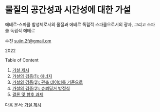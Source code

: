 # 물질의 공간성과 시간성에 대한 가설
에테르-스파클 합성체로서의 물질과 에테르 독립적 스파클으로서의 광자, 그리고 스파클 독립적 에테르

수진 sujin.2f@gmail.om

2022

Table of Content

1. [가설 제시](./hypothesis.md)
1. [가설의 검증(1): 에너지](./energy.md)
1. [가설의 검증(2): 관측 데이터를 기준으로](./atomic_spectra_data.md)
1. [가설의 검증(2): 슈뢰딩거 방정식](./schrodinger_equation.md)
1. [결론 및 향후 과제](./conclusion.md)

다음 문서: [가설 제시](./hypothesis.md)

